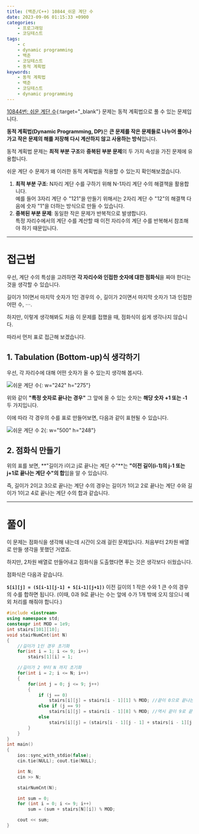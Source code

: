 ```yaml
---
title: (백준/C++) 10844_쉬운 계단 수
date: 2023-09-06 01:15:33 +0900
categories:
    - 프로그래밍
    - 코딩테스트
tags:
    - c
    - dynamic programming
    - 백준
    - 코딩테스트
    - 동적 계획법
keywords:
    - 동적 계획법
    - 백준
    - 코딩테스트
    - dynamic programming
---
```


[10844번: 쉬운 계단 수](https://www.acmicpc.net/problem/10844){:target="_blank"} 문제는 동적 계획법으로 풀 수 있는 문제입니다.

<span class="keyword">**동적 계획법(Dynamic Programming, DP)**</span>은 **큰 문제를 작은 문제들로 나누어 풀어나가고 작은 문제의 해를 저장해 다시 계산하지 않고 사용하는 방식**입니다.

동적 계획법 문제는 **최적 부분 구조**와 **중복된 부분 문제**의 두 가지 속성을 가진 문제에 유용합니다.

쉬운 계단 수 문제가 왜 이러한 동적 계획법을 적용할 수 있는지 확인해보겠습니다.

1. **최적 부분 구조**: <span class="important">N자리 계단 수를 구하기 위해 N-1자리 계단 수의 해결책을 활용</span>합니다. <br> 예를 들어 3자리 계단 수 "121"을 만들기 위해서는 2자리 계단 수 "12"의 해결책 다음에 숫자 "1"을 더하는 방식으로 만들 수 있습니다.
2. **중복된 부분 문제**: 동일한 작은 문제가 반복적으로 발생합니다. <br> <span class="important">특정 자리수에서의 계단 수를 계산할 때 이전 자리수의 계단 수를 반복해서 참조</span>해야 하기 때문입니다.

---

# 접근법

우선, 계단 수의 특성을 고려하면 **각 자리수와 인접한 숫자에 대한 점화식**을 짜야 한다는 것을 생각할 수 있습니다.

길이가 1이면서 마지막 숫자가 1인 경우의 수, 길이가 2이면서 마지막 숫자가 1과 인접한 어떤 수, ⋯.

하지만, 이렇게 생각해봐도 처음 이 문제를 접했을 때, 점화식이 쉽게 생각나지 않습니다.

따라서 먼저 표로 접근해 보겠습니다.

## 1. Tabulation (Bottom-up)식 생각하기

우선, 각 자리수에 대해 어떤 숫자가 올 수 있는지 생각해 봅시다.

![쉬운 계단 수](https://i.postimg.cc/4dgX11WL/쉬운_계단_수_01.webp){: w="242" h="275"}

위와 같이 **"특정 숫자로 끝나는 경우"** 그 앞에 올 수 있는 숫자는 **해당 숫자 +1 또는 -1** 두 가지입니다.

이에 따라 각 경우의 수를 표로 만들어보면, 다음과 같이 표현될 수 있습니다.

![쉬운 계단 수 2](https://i.postimg.cc/KzDxpgVZ/쉬운_계단_수_02.webp){: w="500" h="248"}

## 2. 점화식 만들기

위의 표를 보면, **"길이가 i이고 j로 끝나는 계단 수"**는 **"이전 길이(i-1)의 j-1 또는 j+1로 끝나는 계단 수"의 합**임을 알 수 있습니다.

즉, 길이가 2이고 3으로 끝나는 계단 수의 경우는 길이가 1이고 2로 끝나는 계단 수와 길이가 1이고 4로 끝나는 계단 수의 합과 같습니다.

---

# 풀이

이 문제는 점화식을 생각해 내는데 시간이 오래 걸린 문제입니다. 처음부터 2차원 배열로 만들 생각을 못했던 거였죠.

하지만, 2차원 배열로 만들어내고 점화식을 도출했다면 푸는 것은 생각보다 쉬웠습니다.

점화식은 다음과 같습니다.

**`S[i][j] = (S[i-1][j-1] + S[i-1][j+1])`** 이전 길이의 1 작은 수와 1 큰 수의 경우의 수를 합하면 됩니다. (이때, 0과 9로 끝나는 수는 앞에 수가 1개 밖에 오지 않으니 예외 처리를 해줘야 합니다.)

```cpp
#include <iostream>
using namespace std;
constexpr int MOD = 1e9;
int stairs[101][10];
void stairNumCnt(int N)
{
	//길이가 1인 경우 초기화
	for(int i = 1; i <= 9; i++)
		stairs[1][i] = 1;

	//길이가 2 부터 N 까지 초기화
	for(int i = 2; i <= N; i++)
	{
		for(int j = 0; j <= 9; j++)
		{
			if (j == 0) 
				stairs[i][j] = stairs[i - 1][1] % MOD; //끝이 0으로 끝나는 경우 1밖에 못온다.
			else if (j == 9) 
				stairs[i][j] = stairs[i - 1][8] % MOD; //역시 끝이 9로 끝나는 경우 8밖에 못온다.
			else
				stairs[i][j] = (stairs[i - 1][j - 1] + stairs[i - 1][j + 1]) % MOD;
		}
	}
}
int main()
{
	ios::sync_with_stdio(false);
	cin.tie(NULL); cout.tie(NULL);

	int N;
	cin >> N;

	stairNumCnt(N);

	int sum = 0;
	for (int i = 0; i <= 9; i++)
		sum = (sum + stairs[N][i]) % MOD;

	cout << sum;
}
```